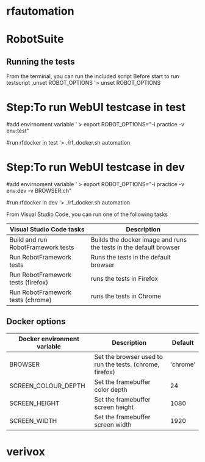 # rfautomation
# RobotSuite

## Running the tests
From the terminal, you can run the included script
Before start to run testscript ,unset ROBOT_OPTIONS
'> unset ROBOT_OPTIONS

# Step:To run WebUI testcase in test
 
#add envirnoment variable 
' > export ROBOT_OPTIONS="-i practice -v env:test"

#run rfdocker in test 
'> ./rf_docker.sh automation

# Step:To run WebUI testcase in dev

#add envirnoment variable
' > export ROBOT_OPTIONS="-i practice -v env:dev -v BROWSER:ch"

#run rfdocker in dev
'> ./rf_docker.sh automation


From Visual Studio Code, you can run one of the following tasks

| Visual Studio Code tasks           | Description                                                       |
|------------------------------------|-------------------------------------------------------------------|
| Build and run RobotFramework tests | Builds the docker image and runs the tests in the default browser |
| Run RobotFramework tests           | Runs the tests in the default browser                             |
| Run RobotFramework tests (firefox) | runs the tests in Firefox                                         |
| Run RobotFramework tests (chrome)  | runs the tests in Chrome                                          |

## Docker options
| Docker environment variable | Description                                              |  Default |
|-----------------------------|----------------------------------------------------------|----------|
| BROWSER                     | Set the browser used to run the tests. (chrome, firefox) | 'chrome' |
| SCREEN_COLOUR_DEPTH         | Set the framebuffer color depth                          | 24       |
| SCREEN_HEIGHT               | Set the framebuffer screen height                        | 1080     |
| SCREEN_WIDTH                | Set the framebuffer screen width                         | 1920     |

# verivox
